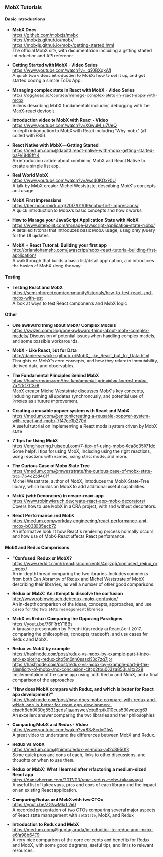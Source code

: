 ### MobX Tutorials


#### Basic Introductions
- **MobX Docs**  
  https://github.com/mobxjs/mobx  
  https://mobxjs.github.io/mobx/  
  https://mobxjs.github.io/mobx/getting-started.html  
  The official MobX site, with documentation including a getting started introduction and API reference.

- **Getting Started with MobX - Video Series**  
  https://www.youtube.com/watch?v=_q50BXqkAfI  
  A quick two videos introduction to MobX: how to set it up, and get started coding a simple ToDo App.

- **Managing complex state in React with MobX - Video Series**  
  https://egghead.io/courses/manage-complex-state-in-react-apps-with-mobx  
  Videos describing MobX fundamentals including debugging with the MobX-react devtools.

- **Introduction video to MobX with React - Video**  
  https://www.youtube.com/watch?v=XGwuM_u7UeQ  
  In depth introduction to MobX with React including 'Why mobx' (all coded with ES5).

- **React Native with MobX — Getting Started**  
  https://medium.com/@dabit3/react-native-with-mobx-getting-started-ba7e18d8ff44  
  An introduction article about combining MobX and React Native to create a simple list app.
  
- **Real World MobX**  
  https://www.youtube.com/watch?v=Aws40KOx90U  
  A talk by MobX creator Michel Weststrate, describing MobX's concepts and usage

- **MobX First Impressions**  
  https://benmccormick.org/2017/01/09/mobx-first-impressions/  
  A quick introduction to MobX's basic concepts and how it works
  
- **How to Manage your JavaScript Application State with MobX**  
  https://www.sitepoint.com/manage-javascript-application-state-mobx/  
  A detailed tutorial that introduces basic MobX usage, using only jQuery for the UI updates
  
- **MobX + React Tutorial: Building your first app**  
  http://orlandohamsho.com/javascript/mobx-react-tutorial-building-first-application/  
  A walkthrough that builds a basic list/detail application, and introduces the basics of MobX along the way.
  

#### Testing

- **Testing React and MobX**  
  https://semaphoreci.com/community/tutorials/how-to-test-react-and-mobx-with-jest  
  A look at ways to test React components and MobX logic
  

#### Other
- **One awkward thing about MobX: Complex Models**  
  https://swizec.com/blog/one-awkward-thing-about-mobx-complex-models/
  Discussion of potential issues when handling complex models, and some possible workarounds.

- **MobX - Like React, but for Data**  
  http://danielearwicker.github.io/MobX_Like_React_but_for_Data.html  
  Thoughts on MobX's core concepts, and how they relate to immutability, derived data, and observables.
  
- **The Fundamental Principles Behind MobX**  
  https://hackernoon.com/the-fundamental-principles-behind-mobx-7a725f71f3e8  
  MobX creator Michel Weststrate discusses MobX's key concepts, including running all updates synchronously, and potential use of Proxies as a future improvement.
  
- **Creating a reusable popver system with React and MobX**  
  https://medium.com/@enitoni/creating-a-reusable-popover-system-with-react-and-mobx-7f47cc3b270d  
  A useful tutorial on implementing a React modal system driven by MobX state
  
- **7 Tips for Using MobX**  
  https://engineering.huiseoul.com/7-tips-of-using-mobx-6ca8c35071dc  
  Some helpful tips for using MobX, including using the right reactions, using reactions with names, using strict mode, and more.
  
- **The Curious Case of Mobx State Tree**  
  https://medium.com/@mweststrate/the-curious-case-of-mobx-state-tree-7b4e22d461f  
  Michel Weststrate, author of MobX, introduces the MobX-State-Tree library, which builds on MobX to add additional useful capabilities.

- **MobX (with Decorators) in create-react-app**  
  https://www.robinwieruch.de/create-react-app-mobx-decorators/  
  Covers how to use MobX in a CRA project, with and without decorators.
  
- **React Performance and MobX**  
  https://medium.com/workday-engineering/react-performance-and-mobx-b038085ecb72  
  An informative look at how React's rendering process normally occurs, and how use of MobX-React affects React performance.
  

#### MobX and Redux Comparisons

- **"Confused: Redux or MobX?**  
  https://www.reddit.com/r/reactjs/comments/4npzq5/confused_redux_or_mobx/  
  An in-depth thread comparing the two libraries. Includes comments from both Dan Abramov of Redux and Michel Weststrate of MobX describing their libraries, as well a number of other good comparisons.
  
- **Redux or MobX: An attempt to dissolve the confusion**  
  http://www.robinwieruch.de/redux-mobx-confusion/  
  An in-depth comparison of the ideas, concepts, approaches, and use cases for the two state management libraries
  
- **MobX vs Redux: Comparing the Opposing Paradigms**  
  https://youtu.be/76FRrbY18Bs  
  A fantastic presentation by Preethi Kasireddy at ReactConf 2017, comparing the philosophies, concepts, tradeoffs, and use cases for Redux and MobX.
  
- **Redux vs MobX by example**  
  https://hashnode.com/post/redux-vs-mobx-by-example-part-i-intro-and-exploring-redux-cito5m0nn0sssxi53c7zq7jpr  
  https://hashnode.com/post/redux-vs-mobx-by-example-part-ii-the-simplicity-of-mobx-and-conclusion-citpp2tbu003za853ua1tx228  
  Implementation of the same app using both Redux and MobX, and a final comparison of the approaches

- **"How does MobX compare with Redux, and which is better for React app development?"**  
  https://hashnode.com/post/how-does-mobx-compare-with-redux-and-which-one-is-better-for-react-app-development-cisrch8eh0030g5532qeds1ja/answer/citq8rptk010cus530wdzdg69  
  An excellent answer comparing the two libraries and their philosophies

- **Comparing MobX and Redux - Video**  
  https://www.youtube.com/watch?v=83v8cdvGfeA  
  A great video to understand the differences between MobX and Redux.

- **Redux vs MobX**  
  https://medium.com/@himrc/redux-vs-mobx-a42c8950f3  
  Some quick pros and cons of each, links to other discussions, and thoughts on when to use them.

- **Redux or MobX: What I learned after refactoring a medium-sized React app**  
  https://dannyherran.com/2017/03/react-redux-mobx-takeaways/  
  A useful list of takeaways, pros and cons of each library and the impact on an existing React application.
  
- **Comparing Redux and MobX with two CTOs**  
  https://youtu.be/ZGVwMkrL2n0  
  A recorded presentation of two CTOs comparing several major aspects of React state management with `setState`, MobX, and Redux
  
- **Introduction to Redux and MobX**  
  https://medium.com/@guptagaruda/introduction-to-redux-and-mobx-e6fa98b6479  
  A very nice comparison of the core concepts and benefits for Redux and MobX, with some good diagrams, useful tips, and links to relevant resources.

  